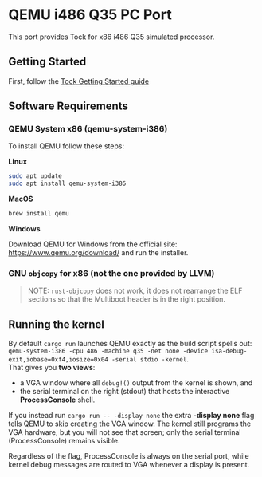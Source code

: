 QEMU i486 Q35 PC Port
=====================

This port provides Tock for x86 i486 Q35 simulated processor.

## Getting Started

First, follow the [Tock Getting Started guide](../../doc/Getting_Started.md)

## Software Requirements

### QEMU System x86 (qemu-system-i386)

To install QEMU follow these steps:

**Linux**
```bash
sudo apt update
sudo apt install qemu-system-i386
```

**MacOS**
```bash
brew install qemu
```

**Windows**

Download QEMU for Windows from the official site: https://www.qemu.org/download/ and run the installer.


### GNU `objcopy` for x86 (not the one provided by LLVM)

> NOTE: `rust-objcopy` does not work, it does not rearrange the ELF sections so that
>       the Multiboot header is in the right position.

## Running the kernel

By default `cargo run` launches QEMU exactly as the build script spells out:
`qemu-system-i386 -cpu 486 -machine q35 -net none -device isa-debug-exit,iobase=0xf4,iosize=0x04 -serial stdio -kernel`.  
That gives you **two views**:

* a VGA window where all `debug!()` output from the kernel is shown, and
* the serial terminal on the right (stdout) that hosts the interactive
  **ProcessConsole** shell.

If you instead run `cargo run -- -display none`
the extra **-display none** flag tells QEMU to skip creating the VGA window.
The kernel still programs the VGA hardware, but you will not see that screen;
only the serial terminal (ProcessConsole) remains visible. 

Regardless of the flag, ProcessConsole is always on the serial port, while kernel debug messages
are routed to VGA whenever a display is present.




